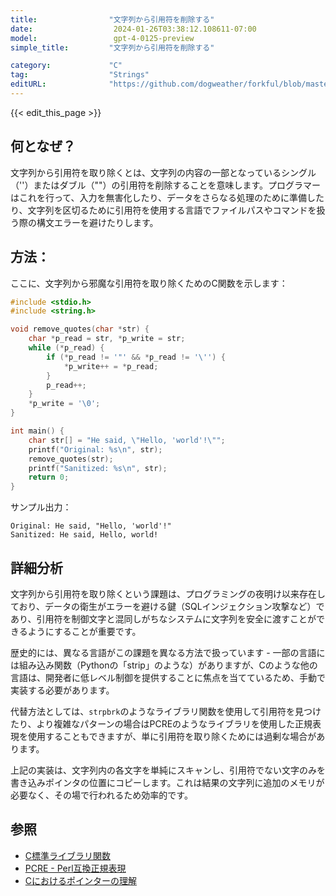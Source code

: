 ```yaml
---
title:                "文字列から引用符を削除する"
date:                  2024-01-26T03:38:12.108611-07:00
model:                 gpt-4-0125-preview
simple_title:         "文字列から引用符を削除する"

category:             "C"
tag:                  "Strings"
editURL:              "https://github.com/dogweather/forkful/blob/master/content/ja/c/removing-quotes-from-a-string.md"
---
```


{{< edit_this_page >}}

## 何となぜ？

文字列から引用符を取り除くとは、文字列の内容の一部となっているシングル（''）またはダブル（""）の引用符を削除することを意味します。プログラマーはこれを行って、入力を無害化したり、データをさらなる処理のために準備したり、文字列を区切るために引用符を使用する言語でファイルパスやコマンドを扱う際の構文エラーを避けたりします。

## 方法：

ここに、文字列から邪魔な引用符を取り除くためのC関数を示します：

```c
#include <stdio.h>
#include <string.h>

void remove_quotes(char *str) {
    char *p_read = str, *p_write = str;
    while (*p_read) {
        if (*p_read != '"' && *p_read != '\'') {
            *p_write++ = *p_read;
        }
        p_read++;
    }
    *p_write = '\0';
}

int main() {
    char str[] = "He said, \"Hello, 'world'!\"";
    printf("Original: %s\n", str);
    remove_quotes(str);
    printf("Sanitized: %s\n", str);
    return 0;
}
```

サンプル出力：

```
Original: He said, "Hello, 'world'!"
Sanitized: He said, Hello, world!
```

## 詳細分析

文字列から引用符を取り除くという課題は、プログラミングの夜明け以来存在しており、データの衛生がエラーを避ける鍵（SQLインジェクション攻撃など）であり、引用符を制御文字と混同しがちなシステムに文字列を安全に渡すことができるようにすることが重要です。

歴史的には、異なる言語がこの課題を異なる方法で扱っています - 一部の言語には組み込み関数（Pythonの「strip」のような）がありますが、Cのような他の言語は、開発者に低レベル制御を提供することに焦点を当てているため、手動で実装する必要があります。

代替方法としては、`strpbrk`のようなライブラリ関数を使用して引用符を見つけたり、より複雑なパターンの場合はPCREのようなライブラリを使用した正規表現を使用することもできますが、単に引用符を取り除くためには過剰な場合があります。

上記の実装は、文字列内の各文字を単純にスキャンし、引用符でない文字のみを書き込みポインタの位置にコピーします。これは結果の文字列に追加のメモリが必要なく、その場で行われるため効率的です。

## 参照

- [C標準ライブラリ関数](http://www.cplusplus.com/reference/clibrary/)
- [PCRE - Perl互換正規表現](https://www.pcre.org/)
- [Cにおけるポインターの理解](https://www.learn-c.org/en/Pointers)
